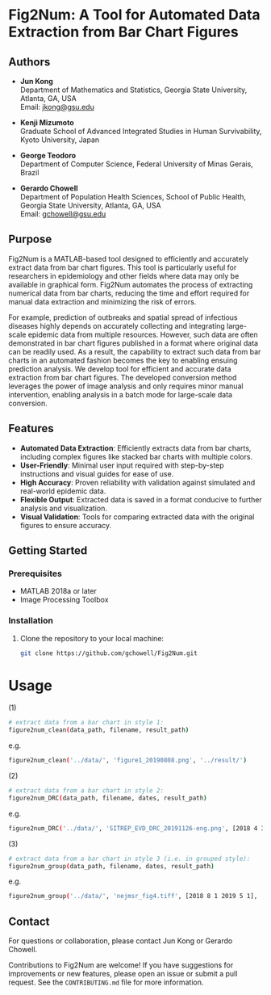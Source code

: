 # Fig2Num: A Tool for Automated Data Extraction from Bar Chart Figures

## Authors

- **Jun Kong**  
  Department of Mathematics and Statistics, Georgia State University, Atlanta, GA, USA  
  Email: jkong@gsu.edu

- **Kenji Mizumoto**  
  Graduate School of Advanced Integrated Studies in Human Survivability, Kyoto University, Japan  

- **George Teodoro**  
  Department of Computer Science, Federal University of Minas Gerais, Brazil
  
- **Gerardo Chowell**  
  Department of Population Health Sciences, School of Public Health, Georgia State University, Atlanta, GA, USA  
  Email: gchowell@gsu.edu

## Purpose

Fig2Num is a MATLAB-based tool designed to efficiently and accurately extract data from bar chart figures. This tool is particularly useful for researchers in epidemiology and other fields where data may only be available in graphical form. Fig2Num automates the process of extracting numerical data from bar charts, reducing the time and effort required for manual data extraction and minimizing the risk of errors.

For example, prediction of outbreaks and spatial spread of infectious diseases highly depends on accurately collecting and integrating large-scale epidemic data from multiple resources. However, such data are often demonstrated in bar chart figures published in a format where original data can be readily used. As a result, the capability to extract such data from bar charts in an automated fashion becomes the key to enabling ensuing prediction analysis. We develop tool for efficient and accurate data extraction from bar chart figures. The developed conversion method leverages the power of image analysis and only requires minor manual intervention, enabling analysis in a batch mode for large-scale data conversion.

## Features

- **Automated Data Extraction**: Efficiently extracts data from bar charts, including complex figures like stacked bar charts with multiple colors.
- **User-Friendly**: Minimal user input required with step-by-step instructions and visual guides for ease of use.
- **High Accuracy**: Proven reliability with validation against simulated and real-world epidemic data.
- **Flexible Output**: Extracted data is saved in a format conducive to further analysis and visualization.
- **Visual Validation**: Tools for comparing extracted data with the original figures to ensure accuracy.

## Getting Started

### Prerequisites

- MATLAB 2018a or later
- Image Processing Toolbox

### Installation
1. Clone the repository to your local machine:
   ```bash
   git clone https://github.com/gchowell/Fig2Num.git


# Usage

(1)
```bash
# extract data from a bar chart in style 1:
figure2num_clean(data_path, filename, result_path)
```
e.g.
```bash
figure2num_clean('../data/', 'figure1_20190808.png', '../result/')
```

(2)
```bash
# extract data from a bar chart in style 2:
figure2num_DRC(data_path, filename, dates, result_path)
```
e.g.
```bash
figure2num_DRC('../data/', 'SITREP_EVD_DRC_20191126-eng.png', [2018 4 30 2019 11 18], '../result/')
```

(3)
```bash
# extract data from a bar chart in style 3 (i.e. in grouped style):
figure2num_group(data_path, filename, dates, result_path)
```
e.g.
```bash
figure2num_group('../data/', 'nejmsr_fig4.tiff', [2018 8 1 2019 5 1], '../result/')
```

## Contact

For questions or collaboration, please contact Jun Kong or Gerardo Chowell.




Contributions to Fig2Num are welcome! If you have suggestions for improvements or new features, please open an issue or submit a pull request. See the `CONTRIBUTING.md` file for more information.
